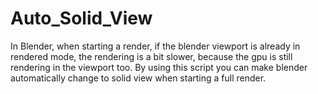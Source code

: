 # Auto_Solid_View
In Blender, when starting a render, if the blender viewport is already in rendered mode, the rendering is a bit slower, because the gpu is still rendering in the viewport too. By using this script you can make blender automatically change to solid view when starting a full render.
